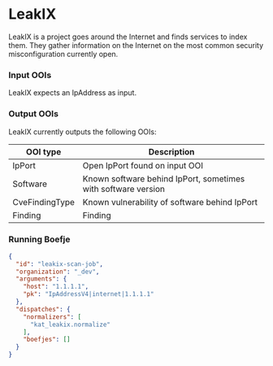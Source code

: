 # LeakIX

LeakIX is a project goes around the Internet and finds services to index them.
They gather information on the Internet on the most common security misconfiguration currently open.

### Input OOIs

LeakIX expects an IpAddress as input.

### Output OOIs

LeakIX currently outputs the following OOIs:

|OOI type|Description|
|---|---|
|IpPort|Open IpPort found on input OOI|
|Software|Known software behind IpPort, sometimes with software version|
|CveFindingType|Known vulnerability of software behind IpPort|
|Finding|Finding|

### Running Boefje

```json
{
  "id": "leakix-scan-job",
  "organization": "_dev",
  "arguments": {
    "host": "1.1.1.1",
    "pk": "IpAddressV4|internet|1.1.1.1"
  },
  "dispatches": {
    "normalizers": [
      "kat_leakix.normalize"
    ],
    "boefjes": []
  }
}
```

